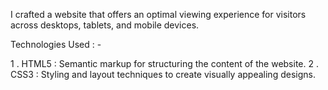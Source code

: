 I crafted a website that offers an optimal viewing experience for visitors across desktops, tablets, and mobile devices. 

Technologies Used : - 

1 . HTML5 : Semantic markup for structuring the content of the website.
2 . CSS3 : Styling and layout techniques to create visually appealing designs.
